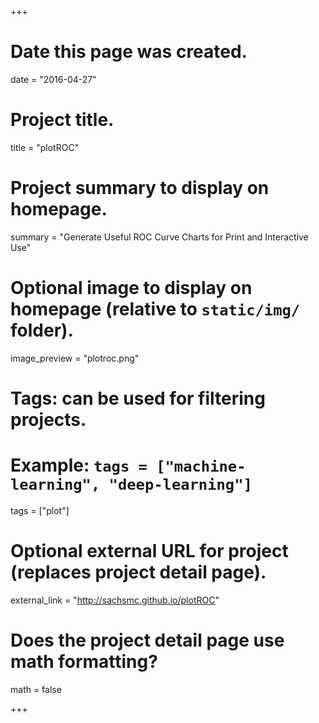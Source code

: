 +++
# Date this page was created.
date = "2016-04-27"

# Project title.
title = "plotROC"

# Project summary to display on homepage.
summary = "Generate Useful ROC Curve Charts for Print and Interactive Use"

# Optional image to display on homepage (relative to `static/img/` folder).
image_preview = "plotroc.png"

# Tags: can be used for filtering projects.
# Example: `tags = ["machine-learning", "deep-learning"]`
tags = ["plot"]

# Optional external URL for project (replaces project detail page).
external_link = "http://sachsmc.github.io/plotROC"

# Does the project detail page use math formatting?
math = false

+++

